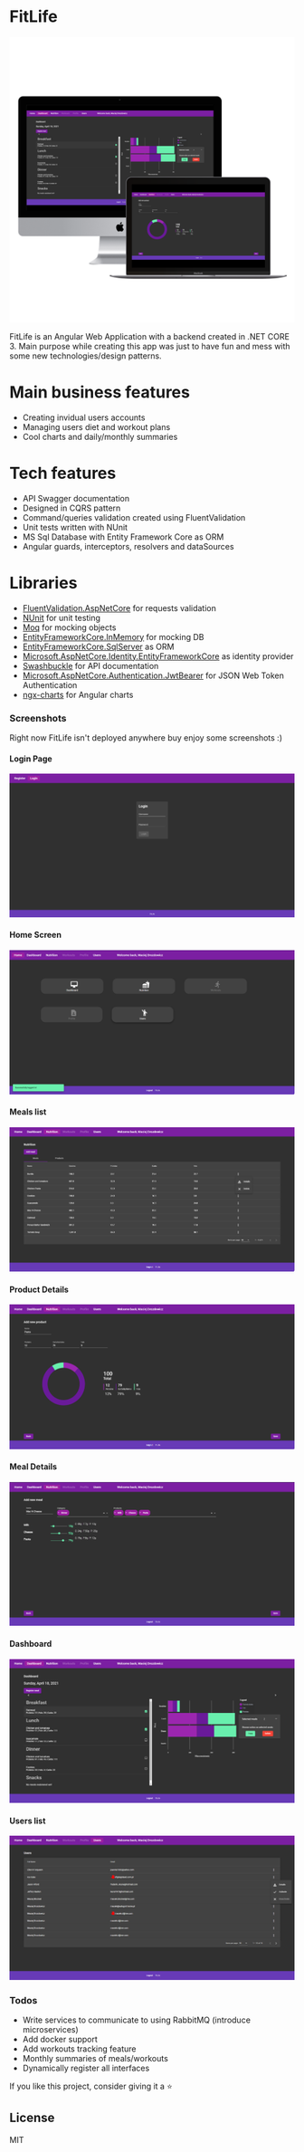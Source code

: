 # FitLife

![Mockup](screenshots/mockup.png?raw=true "Mockup")

FitLife is an Angular Web Application with a backend created in .NET CORE 3.
Main purpose while creating this app was just to have fun and mess with some new technologies/design patterns.

#  Main business features
  - Creating invidual users accounts
  - Managing users diet and workout plans
  - Cool charts and daily/monthly summaries

# Tech features

  - API Swagger documentation
  - Designed in CQRS pattern
  - Command/queries validation created using FluentValidation
  - Unit tests written with NUnit
  - MS Sql Database with Entity Framework Core as ORM
  - Angular guards, interceptors, resolvers and dataSources

# Libraries
- [FluentValidation.AspNetCore](https://www.nuget.org/packages/FluentValidation.AspNetCore/) for requests validation
- [NUnit](https://www.nuget.org/packages/NUnit/3.13.1) for unit testing
- [Moq](https://www.nuget.org/packages/Moq/4.15.2) for mocking objects
- [EntityFrameworkCore.InMemory](https://www.nuget.org/packages/Microsoft.EntityFrameworkCore.InMemory/3.1.6) for mocking DB
- [EntityFrameworkCore.SqlServer](https://www.nuget.org/packages/Microsoft.EntityFrameworkCore.SqlServer/3.0.0) as ORM
- [Microsoft.AspNetCore.Identity.EntityFrameworkCore](https://www.nuget.org/packages/Microsoft.AspNetCore.Identity.EntityFrameworkCore/3.0.0) as identity provider
- [Swashbuckle](https://www.nuget.org/packages/Swashbuckle.AspNetCore/5.6.3) for API documentation
- [Microsoft.AspNetCore.Authentication.JwtBearer](https://www.nuget.org/packages/Swashbuckle.AspNetCore/5.6.3) for JSON Web Token Authentication
- [ngx-charts](https://www.npmjs.com/package/@swimlane/ngx-charts) for Angular charts


### Screenshots
Right now FitLife isn't deployed anywhere buy enjoy some screenshots :)

#### Login Page
![Login](screenshots/1.png?raw=true "Login Page")

#### Home Screen
![HomeScreen](screenshots/2.png?raw=true "Home Screen")

#### Meals list
![MealsList](screenshots/3.png?raw=true "Meals list")

#### Product Details
![ProductDetails](screenshots/4.png?raw=true "Product Details")

#### Meal Details
![MealDetails](screenshots/5.png?raw=true "Meal Details")

#### Dashboard
![Dashboard](screenshots/6.png?raw=true "Dashboard")

#### Users list
![UsersList](screenshots/7.png?raw=true "Users list")




### Todos

 - Write services to communicate to using RabbitMQ (introduce microservices)
 - Add docker support
 - Add workouts tracking feature
 - Monthly summaries of meals/workouts
 - Dynamically register all interfaces

If you like this project, consider giving it a :star: 

License
----
MIT



